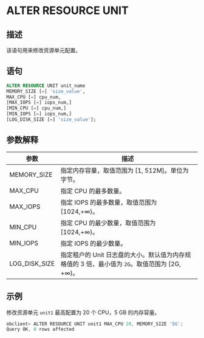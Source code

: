 # ALTER RESOURCE UNIT

## 描述

该语句用来修改资源单元配置。

## 语句

```sql
ALTER RESOURCE UNIT unit_name 
MEMORY_SIZE [=] 'size_value',
MAX_CPU [=] cpu_num, 
[MAX_IOPS [=] iops_num,]
[MIN_CPU [=] cpu_num,]
[MIN_IOPS [=] iops_num,] 
[LOG_DISK_SIZE [=] 'size_value'];
```

## 参数解释

|       参数        |                            描述                            |
|-----------------|----------------------------------------------------------|
| MEMORY_SIZE  | 指定内存容量，取值范围为 \[1, 512M\]。单位为字节。|
| MAX_CPU         | 指定 CPU 的最多数量。                                                       |
| MAX_IOPS        | 指定 IOPS 的最多数量，取值范围为 \[1024,+∞)。                                       |
| MIN_CPU         | 指定 CPU 的最少数量，取值范围为 \[1024,+∞)。                                                       |
| MIN_IOPS        | 指定 IOPS 的最少数量。                                                      |
| LOG_DISK_SIZE | 指定租户的 Unit 日志盘的大小。默认值为内存规格值的 3 倍，最小值为 `2G`。取值范围为 \[2G, +∞)。|

## 示例

修改资源单元 `unit1` 最高配置为 20 个 CPU，5 GB 的内存容量。

```javascript
obclient> ALTER RESOURCE UNIT unit1 MAX_CPU 20, MEMORY_SIZE '5G';
Query OK, 0 rows affected 
```
